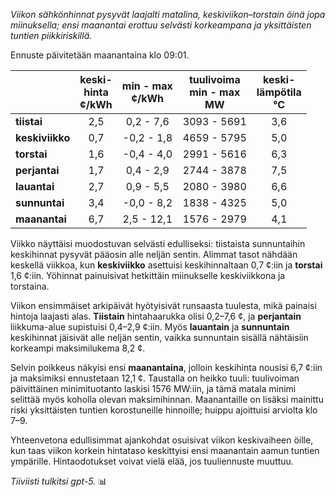 *Viikon sähkönhinnat pysyvät laajalti matalina, keskiviikon–torstain öinä jopa miinuksella; ensi maanantai erottuu selvästi korkeampana ja yksittäisten tuntien piikkiriskillä.*

Ennuste päivitetään maanantaina klo 09:01.

|  | keski-<br>hinta<br>¢/kWh | min - max<br>¢/kWh | tuulivoima<br>min - max<br>MW | keski-<br>lämpötila<br>°C |
|:-------------|:----------------:|:----------------:|:-------------:|:-------------:|
| **tiistai** | 2,5 | 0,2 - 7,6 | 3093 - 5691 | 3,6 |
| **keskiviikko** | 0,7 | -0,2 - 1,8 | 4659 - 5795 | 5,0 |
| **torstai** | 1,6 | -0,4 - 4,0 | 2991 - 5616 | 6,3 |
| **perjantai** | 1,7 | 0,4 - 2,9 | 2744 - 3878 | 7,5 |
| **lauantai** | 2,7 | 0,9 - 5,5 | 2080 - 3980 | 6,6 |
| **sunnuntai** | 3,4 | -0,0 - 8,2 | 1838 - 4325 | 5,0 |
| **maanantai** | 6,7 | 2,5 - 12,1 | 1576 - 2979 | 4,1 |

Viikko näyttäisi muodostuvan selvästi edulliseksi: tiistaista sunnuntaihin keskihinnat pysyvät pääosin alle neljän sentin. Alimmat tasot nähdään keskellä viikkoa, kun **keskiviikko** asettuisi keskihinnaltaan 0,7 ¢:iin ja **torstai** 1,6 ¢:iin. Yöhinnat painuisivat hetkittäin miinukselle keskiviikkona ja torstaina.

Viikon ensimmäiset arkipäivät hyötyisivät runsaasta tuulesta, mikä painaisi hintoja laajasti alas. **Tiistain** hintahaarukka olisi 0,2–7,6 ¢, ja **perjantain** liikkuma-alue supistuisi 0,4–2,9 ¢:iin. Myös **lauantain** ja **sunnuntain** keskihinnat jäisivät alle neljän sentin, vaikka sunnuntain sisällä nähtäisiin korkeampi maksimilukema 8,2 ¢.

Selvin poikkeus näkyisi ensi **maanantaina**, jolloin keskihinta nousisi 6,7 ¢:iin ja maksimiksi ennustetaan 12,1 ¢. Taustalla on heikko tuuli: tuulivoiman päivittäinen minimituotanto laskisi 1576 MW:iin, ja tämä matala minimi selittää myös koholla olevan maksimihinnan. Maanantaille on lisäksi mainittu riski yksittäisten tuntien korostuneille hinnoille; huippu ajoittuisi arviolta klo 7–9.

Yhteenvetona edullisimmat ajankohdat osuisivat viikon keskivaiheen öille, kun taas viikon korkein hintataso keskittyisi ensi maanantain aamun tuntien ympärille. Hintaodotukset voivat vielä elää, jos tuuliennuste muuttuu.

*Tiiviisti tulkitsi gpt-5.* 📊
